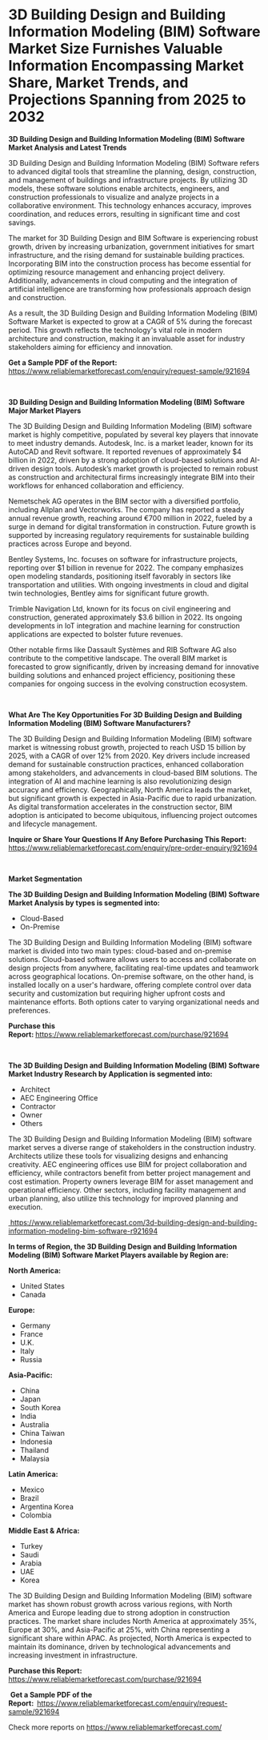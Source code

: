 <p><h1>3D Building Design and Building Information Modeling (BIM) Software Market Size Furnishes Valuable Information Encompassing Market Share, Market Trends, and Projections Spanning from 2025 to 2032</h1></p><p><strong>3D Building Design and Building Information Modeling (BIM) Software Market Analysis and Latest Trends</strong></p>
<p><p>3D Building Design and Building Information Modeling (BIM) Software refers to advanced digital tools that streamline the planning, design, construction, and management of buildings and infrastructure projects. By utilizing 3D models, these software solutions enable architects, engineers, and construction professionals to visualize and analyze projects in a collaborative environment. This technology enhances accuracy, improves coordination, and reduces errors, resulting in significant time and cost savings.</p><p>The market for 3D Building Design and BIM Software is experiencing robust growth, driven by increasing urbanization, government initiatives for smart infrastructure, and the rising demand for sustainable building practices. Incorporating BIM into the construction process has become essential for optimizing resource management and enhancing project delivery. Additionally, advancements in cloud computing and the integration of artificial intelligence are transforming how professionals approach design and construction.</p><p>As a result, the 3D Building Design and Building Information Modeling (BIM) Software Market is expected to grow at a CAGR of 5% during the forecast period. This growth reflects the technology's vital role in modern architecture and construction, making it an invaluable asset for industry stakeholders aiming for efficiency and innovation.</p></p>
<p><strong>Get a Sample PDF of the Report:&nbsp;</strong> <a href="https://www.reliablemarketforecast.com/enquiry/request-sample/921694?utm_campaign=2456&utm_medium=2&utm_source=Github&utm_content=ia&utm_term=11032025&utm_id=3d-building-design-and-building-information-modeling-bim-software">https://www.reliablemarketforecast.com/enquiry/request-sample/921694</a></p>
<p>&nbsp;</p>
<p><strong>3D Building Design and Building Information Modeling (BIM) Software Major Market Players</strong></p>
<p><p>The 3D Building Design and Building Information Modeling (BIM) software market is highly competitive, populated by several key players that innovate to meet industry demands. Autodesk, Inc. is a market leader, known for its AutoCAD and Revit software. It reported revenues of approximately $4 billion in 2022, driven by a strong adoption of cloud-based solutions and AI-driven design tools. Autodesk’s market growth is projected to remain robust as construction and architectural firms increasingly integrate BIM into their workflows for enhanced collaboration and efficiency.</p><p>Nemetschek AG operates in the BIM sector with a diversified portfolio, including Allplan and Vectorworks. The company has reported a steady annual revenue growth, reaching around €700 million in 2022, fueled by a surge in demand for digital transformation in construction. Future growth is supported by increasing regulatory requirements for sustainable building practices across Europe and beyond.</p><p>Bentley Systems, Inc. focuses on software for infrastructure projects, reporting over $1 billion in revenue for 2022. The company emphasizes open modeling standards, positioning itself favorably in sectors like transportation and utilities. With ongoing investments in cloud and digital twin technologies, Bentley aims for significant future growth.</p><p>Trimble Navigation Ltd, known for its focus on civil engineering and construction, generated approximately $3.6 billion in 2022. Its ongoing developments in IoT integration and machine learning for construction applications are expected to bolster future revenues.</p><p>Other notable firms like Dassault Systèmes and RIB Software AG also contribute to the competitive landscape. The overall BIM market is forecasted to grow significantly, driven by increasing demand for innovative building solutions and enhanced project efficiency, positioning these companies for ongoing success in the evolving construction ecosystem.</p></p>
<p>&nbsp;</p>
<p><strong>What Are The Key Opportunities For 3D Building Design and Building Information Modeling (BIM) Software Manufacturers?</strong></p>
<p><p>The 3D Building Design and Building Information Modeling (BIM) software market is witnessing robust growth, projected to reach USD 15 billion by 2025, with a CAGR of over 12% from 2020. Key drivers include increased demand for sustainable construction practices, enhanced collaboration among stakeholders, and advancements in cloud-based BIM solutions. The integration of AI and machine learning is also revolutionizing design accuracy and efficiency. Geographically, North America leads the market, but significant growth is expected in Asia-Pacific due to rapid urbanization. As digital transformation accelerates in the construction sector, BIM adoption is anticipated to become ubiquitous, influencing project outcomes and lifecycle management.</p></p>
<p><strong>Inquire or Share Your Questions If Any Before Purchasing This Report:</strong> <a href="https://www.reliablemarketforecast.com/enquiry/pre-order-enquiry/921694?utm_campaign=2456&utm_medium=2&utm_source=Github&utm_content=ia&utm_term=11032025&utm_id=3d-building-design-and-building-information-modeling-bim-software">https://www.reliablemarketforecast.com/enquiry/pre-order-enquiry/921694</a></p>
<p>&nbsp;</p>
<p><strong>Market Segmentation</strong></p>
<p><strong>The 3D Building Design and Building Information Modeling (BIM) Software Market Analysis by types is segmented into:</strong></p>
<p><ul><li>Cloud-Based</li><li>On-Premise</li></ul></p>
<p><p>The 3D Building Design and Building Information Modeling (BIM) software market is divided into two main types: cloud-based and on-premise solutions. Cloud-based software allows users to access and collaborate on design projects from anywhere, facilitating real-time updates and teamwork across geographical locations. On-premise software, on the other hand, is installed locally on a user's hardware, offering complete control over data security and customization but requiring higher upfront costs and maintenance efforts. Both options cater to varying organizational needs and preferences.</p></p>
<p><strong>Purchase this Report:&nbsp;</strong><a href="https://www.reliablemarketforecast.com/purchase/921694?utm_campaign=2456&utm_medium=2&utm_source=Github&utm_content=ia&utm_term=11032025&utm_id=3d-building-design-and-building-information-modeling-bim-software">https://www.reliablemarketforecast.com/purchase/921694</a></p>
<p>&nbsp;</p>
<p><strong>The 3D Building Design and Building Information Modeling (BIM) Software Market Industry Research by Application is segmented into:</strong></p>
<p><ul><li>Architect</li><li>AEC Engineering Office</li><li>Contractor</li><li>Owner</li><li>Others</li></ul></p>
<p><p>The 3D Building Design and Building Information Modeling (BIM) software market serves a diverse range of stakeholders in the construction industry. Architects utilize these tools for visualizing designs and enhancing creativity. AEC engineering offices use BIM for project collaboration and efficiency, while contractors benefit from better project management and cost estimation. Property owners leverage BIM for asset management and operational efficiency. Other sectors, including facility management and urban planning, also utilize this technology for improved planning and execution.</p></p>
<p><a href="https://www.reliablemarketforecast.com/3d-building-design-and-building-information-modeling-bim-software-r921694?utm_campaign=2456&utm_medium=2&utm_source=Github&utm_content=ia&utm_term=11032025&utm_id=3d-building-design-and-building-information-modeling-bim-software">&nbsp;https://www.reliablemarketforecast.com/3d-building-design-and-building-information-modeling-bim-software-r921694</a></p>
<p><strong>In terms of Region, the 3D Building Design and Building Information Modeling (BIM) Software Market Players available by Region are:</strong></p>
<p>
    <p> <strong> North America: </strong>
        <ul>
            <li>United States</li>
            <li>Canada</li>
        </ul>
        </p> 
    <p> <strong> Europe: </strong>
        <ul>
            <li>Germany</li>
            <li>France</li>
            <li>U.K.</li>
            <li>Italy</li>
            <li>Russia</li>
        </ul>
        </p> 
    <p> <strong> Asia-Pacific: </strong>
        <ul>
            <li>China</li>
            <li>Japan</li>
            <li>South Korea</li>
            <li>India</li>
            <li>Australia</li>
            <li>China Taiwan</li>
            <li>Indonesia</li>
            <li>Thailand</li>
            <li>Malaysia</li>
        </ul>
        </p> 
    <p> <strong> Latin America: </strong>
        <ul>
            <li>Mexico</li>
            <li>Brazil</li>
            <li>Argentina Korea</li>
            <li>Colombia</li>
        </ul>
        </p> 
    <p> <strong> Middle East & Africa: </strong>
        <ul>
            <li>Turkey</li>
            <li>Saudi</li>
            <li>Arabia</li>
            <li>UAE</li>
            <li>Korea</li>
        </ul>
    </p>
    </p>
<p><p>The 3D Building Design and Building Information Modeling (BIM) software market has shown robust growth across various regions, with North America and Europe leading due to strong adoption in construction practices. The market share includes North America at approximately 35%, Europe at 30%, and Asia-Pacific at 25%, with China representing a significant share within APAC. As projected, North America is expected to maintain its dominance, driven by technological advancements and increasing investment in infrastructure.</p></p>
<p><strong>Purchase this Report: </strong><a href="https://www.reliablemarketforecast.com/purchase/921694?utm_campaign=2456&utm_medium=2&utm_source=Github&utm_content=ia&utm_term=11032025&utm_id=3d-building-design-and-building-information-modeling-bim-software">https://www.reliablemarketforecast.com/purchase/921694</a></p>
<p>&nbsp;<strong>Get a Sample PDF of the Report:&nbsp;&nbsp;</strong><a href="https://www.reliablemarketforecast.com/enquiry/request-sample/921694?utm_campaign=2456&utm_medium=2&utm_source=Github&utm_content=ia&utm_term=11032025&utm_id=3d-building-design-and-building-information-modeling-bim-software">https://www.reliablemarketforecast.com/enquiry/request-sample/921694</a></p>
<p><strong></strong></p>
<p>Check more reports on <a href="https://www.reliablemarketforecast.com/?utm_campaign=2456&utm_medium=2&utm_source=Github&utm_content=ia&utm_term=11032025&utm_id=3d-building-design-and-building-information-modeling-bim-software">https://www.reliablemarketforecast.com/</a></p>